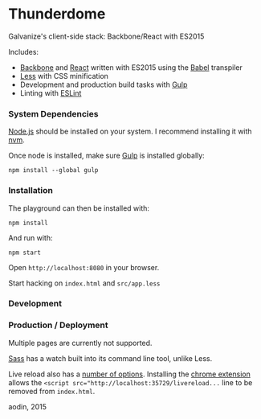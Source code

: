 # Thunderdome
Galvanize's client-side stack: Backbone/React with ES2015

Includes:
* [Backbone](http://backbonejs.org/) and [React](https://facebook.github.io/react/) written with ES2015 using the [Babel](https://babeljs.io/) transpiler
* [Less](http://lesscss.org/) with CSS minification
* Development and production build tasks with [Gulp](http://gulpjs.com/)
* Linting with [ESLint](http://eslint.org/)


### System Dependencies

[Node.js](https://nodejs.org/) should be installed on your system. I recommend installing it with [nvm](https://github.com/creationix/nvm#installation).

Once node is installed, make sure [Gulp](http://gulpjs.com/) is installed globally:

    npm install --global gulp


### Installation

The playground can then be installed with:

    npm install

And run with:

    npm start

Open `http://localhost:8080` in your browser.

Start hacking on `index.html` and `src/app.less`


### Development



### Production / Deployment




Multiple pages are currently not supported.

[Sass](http://sass-lang.com/) has a watch built into its command line tool, unlike Less.

Live reload also has a [number of options](https://github.com/livereload/livereload-js). Installing the [chrome extension](https://chrome.google.com/webstore/detail/livereload/jnihajbhpnppcggbcgedagnkighmdlei?hl=en) allows the `<script src="http://localhost:35729/livereload...` line to be removed from `index.html`.

aodin, 2015
